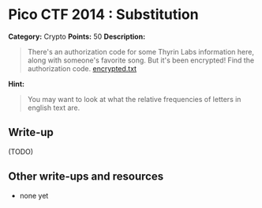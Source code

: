 # Pico CTF 2014 : Substitution

**Category:** Crypto
**Points:** 50
**Description:**

>There's an authorization code for some Thyrin Labs information here, along with someone's favorite song. But it's been encrypted! Find the authorization code.
[encrypted.txt](encrypted.txt)

**Hint:**
>You may want to look at what the relative frequencies of letters in english text are.

## Write-up

(TODO)

## Other write-ups and resources

* none yet
